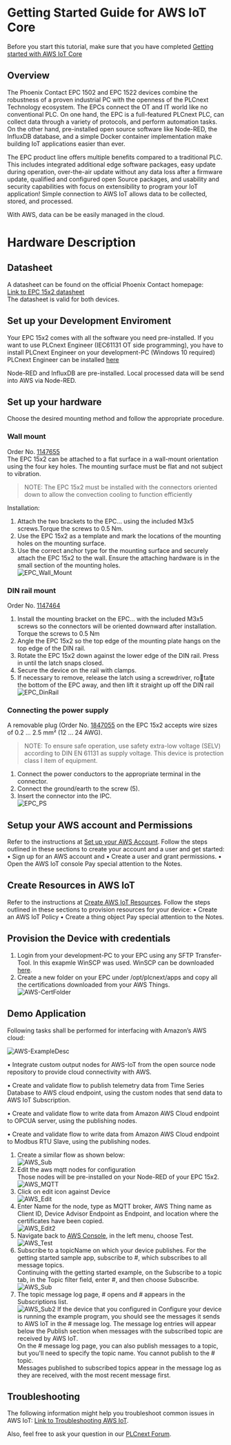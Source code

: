 # Getting Started Guide for AWS IoT Core


Before you start this tutorial, make sure that you have completed 
[Getting started with AWS IoT Core](https://docs.aws.amazon.com/iot/latest/developerguide/iot-gs.html) 

## Overview
The Phoenix Contact EPC 1502 and EPC 1522 devices combine the robustness of a proven industrial PC with the openness of the PLCnext Technology ecosystem. The EPCs connect the OT and IT world like no conventional PLC. On one hand, the EPC is a full-featured PLCnext PLC, can collect data through a variety of protocols, and perform automation tasks. On the other hand, pre-installed open source software like Node-RED, the InfluxDB database, and a simple Docker container implementation make building IoT applications easier than ever. 

The EPC product line offers multiple benefits compared to a traditional PLC. This includes integrated additional edge software packages, easy update during operation, over-the-air update without any data loss after a firmware update, qualified and configured open Source packages, and usability and security capabilities with focus on extensibility to program your IoT application! Simple connection to AWS IoT allows data to be collected, stored, and processed.

With AWS, data can be be easily managed in the cloud.

# Hardware Description

## Datasheet
A datasheet can be found on the official Phoenix Contact homepage: <br>
[Link to EPC 15x2 datasheet](https://www.phoenixcontact.com/online/portal/de/pxc/product_detail_page/!ut/p/z1/5VddU6MwFP0r-tDHNAnffSyUarUq1VoLL0wIocsuECyxVX-9ie2OY0fb2XH6sjAZSODec3PuzWHmwgjOYVSRVb4gIucVKeQ6jKx46k59P9AsfDMxXTQamJ4_Nm5794EGZzCCUcMKRgVLPSLYgi9fYNgfj9UHQRIYmmpWU_oHhgHQMMAGQFi9K_JkSZR1ylL2bpSnMMTYMQ1sqTXPAs-73HUTuSgYDF3-DALvBJz48o5NpMnpX9-HvdtWMPtZbfzRN1cfHfIPpb8dO9qld35m4CuEAxNNXC-YzKY3Xv8awTtFJK8aQSrKFOsv8_GRviWTZiu23BjWS54-UTFgguRFMxKsHH1O3LcF2c1wnWYll8E2sLzJVd0_BZHrKXsW23dfVFFCFKRaPJGFgjnAXGstc9xa5npbmQ9bq_Nha3U-bK3Oh63V-ay1Op-1Vuez9p72tv7hJshoLXNLMg9dGD4ISx-t4YVMQlJ217Tsom79TLvboHH6Ti2uFajsHfPfj49RH0aUV0JtZq4y1EFrlnRQSfKqg7aOTQcVeSPeHeU8GHuVtI8Fo78qXvDFS0x5WfOKVaKJP3h0UGbbGWIJAhqxETAQ1YFj2T1gp5lmmIhpVprIdi7a27FtErK_47tLWTzw42DuDfwDCpna8GGVszW8r_iylF303aYGqoamlemIIh0gkhFgJBYFiZVpQM9sRrCDk57mwHN0IIJu_DDCAXjrqPAXx4V3j5sc1zwq_O1Pd3-x96hPjJ_osi7oHl3W_6rLuiwdfTvA_fx1ypLXz8NB-ofJZsTX1-ZqZ_wHnvGV6I3AmZc4V75uLsp459H0T0_fALRgvXA!/) <br>
The datasheet is valid for both devices.

## Set up your Development Enviroment

Your EPC 15x2 comes with all the software you need pre-installed.
If you want to use PLCnext Engineer (IEC61131 OT side programming), you have to install PLCnext Engineer on your development-PC (Windows 10 required)
PLCnext Engineer can be installed [here](https://www.phoenixcontact.com/online/portal/de/pxc/product_detail_page/!ut/p/z1/5VfLbuIwFP2VdsHS2HmHJYTQ0lIaSkpJNpFjmygzeTVxoe3Xj10YVaAWNKrYTCIr8ePec32ufSJdGMIlDAu8ThPM07LAmRgHoRn5A991PdVU7mfGAI2HhuNO9Ifeo6fCBQxh2LCMEc6ogzlLyvoNBv3JRC5wHMPAkL2KkN8w8IDSA8gASJFzWRrXWFpTRtmHUUphoCDdRMiW43LlOc7toRtPecZgMC9XfINrdgEuvIkzdZf-hTu9Gk9d90FM_UV5OkpAAh7nt_VH3zx9dMo_EP5WZKu3zvWVrtwhxTPQbOB4s4V_7_SnCM4lpbRoOC4Ik_y_zMxnImsmzNas3hpWdUlfCB8yjtOsGXOWj_dT-O3RHOa6oqu8FMG2sGWTyhuwF0SMffbKd3NfnKeAyHCRvOBEwpxgrraWudJa5lpbmY9aq_NRa3U-aq3OR63V-aK1Ol-0VueL9t72tv7hZkhvLXNTMA8cGDxxUxtv4I1IQpx3NyTvom71Srq7oBH9oBZVElRUkemv5-ewD0NSFlxuZikz1EEbFndQjtOig3aOTQdlacM_HEVflHaRWElqnOdpkUSfO-8gYjDVxnoMVNO0gG6QGGDFouLVM1eYyCVdFHDh0Rptm4LjNd6csmjoRt7SGbonNOFb8Gmdsg18LMo6FxX0fJt1eWpYs6mt9AhQbVUDukUtgNUeBVS1bIXoNrMYhdfoRARN_2GEE_DmWeFvzgs_OG9yBsZZ4R9-uvubo1d9pv9EiVVG9pRY_asSqzy3tV0Dj8t3n8Xv-81G2qfJtkXTqbE-aP-BZ3THe2Nw5cT2nasZSR4dfJr-5eUfJWrRYA!!/)

Node-RED and InfluxDB are pre-installed.
Local processed data will be send into AWS via Node-RED.

## Set up your hardware
Choose the desired mounting method and follow the appropriate 
procedure.

### Wall mount
Order No. [1147655](https://www.phoenixcontact.com/product/1147655) <br>
The EPC 15x2 can be attached to a flat surface in a wall-mount orientation using the four key holes. The mounting surface must be flat and 
not subject to vibration.
>NOTE:
The EPC 15x2 must be installed with the connectors oriented 
down to allow the convection cooling to function efficiently <br>

 Installation:
 1.  Attach the two brackets to the EPC... using the included M3x5 
screws.Torque the screws to 0.5 Nm.
2.  Use the EPC 15x2 as a template and mark the locations of the 
mounting holes on the mounting surface.
3. Use the correct anchor type for the mounting surface and securely attach the EPC 15x2 to the wall. Ensure the attaching hardware is in the small section of the mounting holes. <br>
![EPC_Wall_Mount](images/EPC_WallMount.JPG)

### DIN rail mount
Order No. [1147464](https://www.phoenixcontact.com/product/1147464) <br>
1. Install the mounting bracket on the EPC... with the included 
M3x5 screws so the connectors will be oriented downward after 
installation. Torque the screws to 0.5 Nm
2. Angle the EPC 15x2 so the top edge of the mounting plate hangs on 
the top edge of the DIN rail.
3. Rotate the EPC 15x2 down against the lower edge of the DIN rail. 
Press in until the latch snaps closed.
4. Secure the device on the rail with clamps.
5. If necessary to remove, release the latch using a screwdriver, rotate the bottom of the EPC away, and then lift it straight up off 
the DIN rail <br>
![EPC_DinRail](images/EPC_DinRail.JPG)

### Connecting the power supply
A removable plug (Order No. [1847055](https://www.phoenixcontact.com/product/1847055) on the EPC 15x2 accepts 
wire sizes of 0.2 ... 2.5 mm² (12 ... 24 AWG).
> NOTE:
To ensure safe operation, use safety extra-low voltage 
(SELV) according to DIN EN 61131 as supply voltage.
This device is protection class I item of equipment.

1. Connect the power conductors to the appropriate terminal in the 
connector.
2. Connect the ground/earth to the screw (5).
3. Insert the connector into the IPC. <br>
![EPC_PS](images/EPC_PowerSupply.JPG)


## Setup your AWS account and Permissions
Refer to the instructions at [Set up your AWS Account](https://docs.aws.amazon.com/iot/latest/developerguide/setting-up.html).  Follow the steps outlined in these sections to create your account and a user and get started:
•	Sign up for an AWS account and 
•	Create a user and grant permissions. 
•	Open the AWS IoT console
Pay special attention to the Notes.

## Create Resources in AWS IoT
Refer to the instructions at [Create AWS IoT Resources](https://docs.aws.amazon.com/iot/latest/developerguide/create-iot-resources.html).  Follow the steps outlined in these sections to provision resources for your device:
•	Create an AWS IoT Policy
•	Create a thing object 
Pay special attention to the Notes.

## Provision the Device with credentials
1. Login from your development-PC to your EPC using any SFTP Transfer-Tool. In this exapmle WinSCP was used. WinSCP can be downloaded [here](https://winscp.net/eng/index.php).
2. Create a new folder on your EPC under /opt/plcnext/apps and copy all the certifications downloaded from your AWS Things. <br>
![AWS-CertFolder](images/10_AWS_CertFolder.JPG) <br>



## Demo Application


Following tasks shall be performed for interfacing with Amazon’s AWS cloud:

![AWS-ExampleDesc](images/AWS_ExampleDesc.JPG)

•	Integrate custom output nodes for AWS-IoT from the open source node repository to provide cloud connectivity with AWS.

•	Create and validate flow to publish telemetry data from Time Series Database to AWS cloud endpoint, using the custom nodes that send data to AWS IoT Subscription.

•	Create and validate flow to write data from Amazon AWS Cloud endpoint to OPCUA server, using the publishing nodes.

•	Create and validate flow to write data from Amazon AWS Cloud endpoint to Modbus RTU Slave, using the publishing nodes.

1. Create a similar flow as shown below: <br>
![AWS_Sub](images/AWS_Subsc.JPG)
2. Edit the aws mqtt nodes for configuration <br>
Those nodes will be pre-installed on your Node-RED of your EPC 15x2. <br>
![AWS_MQTT](images/AWS_MQTT.JPG)
3. Click on edit icon against Device <br>
![AWS_Edit](images/AWS_Edit.JPG)
4. Enter Name for the node, type as MQTT broker, AWS Thing name as Client ID, Device Advisor Endpoint as Endpoint, and location where the certificates have been copied. <br>
![AWS_Edit2](images/AWS_Edit2.JPG)
5. Navigate back to [AWS Console](https://console.aws.amazon.com/iot/home), in the left menu, choose Test. <br>
![AWS_Test](images/AWS_Test.JPG)
6. Subscribe to a topicName on which your device publishes. For the getting started sample app, subscribe to #, which subscribes to all message topics. <br>
Continuing with the getting started example, on the Subscribe to a topic tab, in the Topic filter field, enter #, and then choose Subscribe. <br>
![AWS_Sub](images/AWS_Sub.JPG)
7. The topic message log page, # opens and # appears in the Subscriptions list. <br>
![AWS_Sub2](images/AWS_Sub2.JPG)
If the device that you configured in Configure your device is running the example program, you should see the messages it sends to AWS IoT in the # message log. The message log entries will appear below the Publish section when messages with the subscribed topic are received by AWS IoT. <br>
On the # message log page, you can also publish messages to a topic, but you'll need to specify the topic name. You cannot publish to the # topic. <br>
Messages published to subscribed topics appear in the message log as they are received, with the most recent message first.



## Troubleshooting
The following information might help you troubleshoot common issues in AWS IoT:
[Link to Troubleshooting AWS IoT](https://docs.aws.amazon.com/iot/latest/developerguide/iot_troubleshooting.html).

Also, feel free to ask your question in our [PLCnext Forum](https://www.plcnext-community.net/en/discussions-2-offcanvas/forums.html).